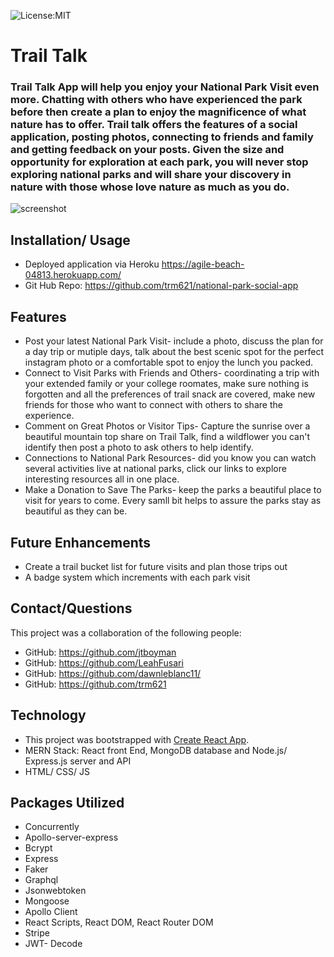 ![License:MIT](https://img.shields.io/badge/License-MIT-yellow.svg)
# Trail Talk
### Trail Talk App will help you enjoy your National Park Visit even more.  Chatting with others who have experienced the park before then create a plan to enjoy the magnificence of what nature has to offer. Trail talk offers the features of a social application, posting photos, connecting to friends and family and getting feedback on your posts.  Given the size and opportunity for exploration at each park, you will never stop exploring national parks and will share your discovery in nature with those whose love nature as much as you do.  


![screenshot](/server/assets/)

## Installation/ Usage
  * Deployed application via Heroku  https://agile-beach-04813.herokuapp.com/
  * Git Hub Repo: https://github.com/trm621/national-park-social-app

## Features
 * Post your latest National Park Visit- include a photo, discuss the plan for a day trip or mutiple days, talk about the best scenic spot for the perfect instagram photo or a comfortable spot to enjoy the lunch you packed.  
 * Connect to Visit Parks with Friends and Others- coordinating a trip with your extended family or your college roomates, make sure nothing is forgotten and all the preferences of trail snack are covered, make new friends for those who want to connect with others to share the experience.  
 * Comment on Great Photos or Visitor Tips- Capture the sunrise over a beautiful mountain top share on Trail Talk, find a wildflower you can't identify then post a photo to ask others to help identify.
 * Connections to National Park Resources- did you know you can watch several activities live at national parks, click our links to explore interesting resources all in one place.
 * Make a Donation to Save The Parks- keep the parks a beautiful place to visit for years to come.  Every samll bit helps to assure the parks stay as beautiful as they can be.

## Future Enhancements
 * Create a trail bucket list for future visits and plan those trips out
 * A badge system which increments with each park visit

## Contact/Questions
  This project was a collaboration of the following people: 
  * GitHub: https://github.com/jtboyman
  * GitHub: https://github.com/LeahFusari
  * GitHub: https://github.com/dawnleblanc11/
  * GitHub: https://github.com/trm621
  
  

 ## Technology <br> 
  * This project was bootstrapped with [Create React App](https://github.com/facebook/create-react-app).
  * MERN Stack: React front End, MongoDB database and Node.js/ Express.js server and API
  * HTML/ CSS/ JS 

## Packages Utilized
 * Concurrently 
 * Apollo-server-express
 * Bcrypt
 * Express
 * Faker
 * Graphql
 * Jsonwebtoken
 * Mongoose
 * Apollo Client
 * React Scripts, React DOM, React Router DOM
 * Stripe
 * JWT- Decode